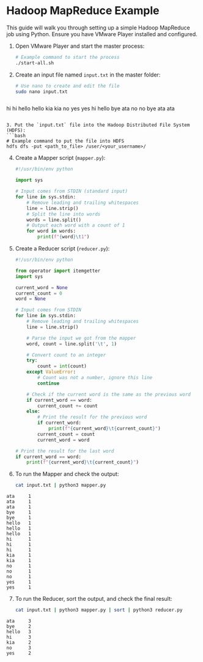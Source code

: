# Hadoop MapReduce Example

This guide will walk you through setting up a simple Hadoop MapReduce job using Python. Ensure you have VMware Player installed and configured.

1. Open VMware Player and start the master process:
   ```bash
   # Example command to start the process
   ./start-all.sh
   ```

2. Create an input file named `input.txt` in the master folder:
   ```bash
   # Use nano to create and edit the file
   sudo nano input.txt
   ```
   ```plaintext
hi hi 
hello hello kia kia no 
yes yes hi hello bye ata
no no bye 
ata ata
   ```

3. Put the `input.txt` file into the Hadoop Distributed File System (HDFS):
   ```bash
   # Example command to put the file into HDFS
   hdfs dfs -put <path_to_file> /user/<your_username>/
   ```

4. Create a Mapper script (`mapper.py`):
   ```python
   #!/usr/bin/env python

   import sys

   # Input comes from STDIN (standard input)
   for line in sys.stdin:
       # Remove leading and trailing whitespaces
       line = line.strip()
       # Split the line into words
       words = line.split()
       # Output each word with a count of 1
       for word in words:
           print(f"{word}\t1")
   ```

5. Create a Reducer script (`reducer.py`):
   ```python
   #!/usr/bin/env python

   from operator import itemgetter
   import sys

   current_word = None
   current_count = 0
   word = None

   # Input comes from STDIN
   for line in sys.stdin:
       # Remove leading and trailing whitespaces
       line = line.strip()

       # Parse the input we got from the mapper
       word, count = line.split('\t', 1)

       # Convert count to an integer
       try:
           count = int(count)
       except ValueError:
           # Count was not a number, ignore this line
           continue

       # Check if the current word is the same as the previous word
       if current_word == word:
           current_count += count
       else:
           # Print the result for the previous word
           if current_word:
               print(f"{current_word}\t{current_count}")
           current_count = count
           current_word = word

   # Print the result for the last word
   if current_word == word:
       print(f"{current_word}\t{current_count}")
   ```

6. To run the Mapper and check the output:
   ```bash
   cat input.txt | python3 mapper.py
   ```
   
```plaintext
ata     1
ata     1
ata     1
bye     1
bye     1
hello   1
hello   1
hello   1
hi      1
hi      1
hi      1
kia     1
kia     1
no      1
no      1
no      1
yes     1
yes     1
```
7. To run the Reducer, sort the output, and check the final result:
   ```bash
   cat input.txt | python3 mapper.py | sort | python3 reducer.py
   ```

```plaintext
ata     3
bye     2
hello   3
hi      3
kia     2
no      3
yes     2
```
